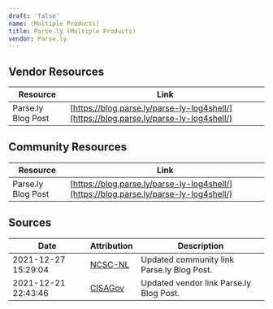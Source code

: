 ```yaml
---
draft: 'false'
name: (Multiple Products)
title: Parse.ly (Multiple Products)
vendor: Parse.ly
---
```


## Vendor Resources
| Resource | Link |
| --- | --- |
| Parse.ly Blog Post | [https://blog.parse.ly/parse-ly-log4shell/](https://blog.parse.ly/parse-ly-log4shell/) |

## Community Resources
| Resource | Link |
| --- | --- |
| Parse.ly Blog Post | [https://blog.parse.ly/parse-ly-log4shell/](https://blog.parse.ly/parse-ly-log4shell/) |


## Sources
| Date | Attribution | Description |
| --- | --- | --- |
| 2021-12-27 15:29:04 | [NCSC-NL](https://github.com/NCSC-NL/log4shell/blob/main/software/README.md) | Updated community link Parse.ly Blog Post.  |
| 2021-12-21 22:43:46 | [CISAGov](https://raw.githubusercontent.com/cisagov/log4j-affected-db/develop/README.md) | Updated vendor link Parse.ly Blog Post.  |
